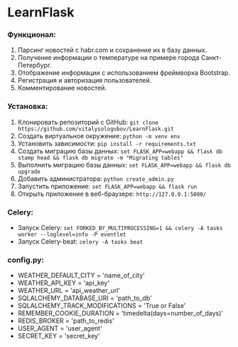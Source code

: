 # LearnFlask

### Функционал:
1. Парсинг новостей с habr.com и сохранение их в базу данных.
2. Получение информации о температуре на примере города Санкт-Петербург.
3. Отображение информации с использованием фреймворка Bootstrap.
4. Регистрация и авторизация пользователей.
5. Комментирование новостей.

### Установка:
1. Клонировать репозиторий с GitHub: `git clone https://github.com/vitalysologubov/LearnFlask.git`
2. Создать виртуальное окружение: `python -m venv env`
3. Установить зависимости: `pip install -r requirements.txt`
4. Создать миграцию базы данных: `set FLASK_APP=webapp && flask db stamp head && flask db migrate -m "Migrating tables"`
5. Выполнить миграцию базы данных: `set FLASK_APP=webapp && flask db upgrade`
6. Добавить администратора: `python create_admin.py`
7. Запустить приложение: `set FLASK_APP=webapp && flask run`
8. Открыть приложение в веб-браузере: `http://127.0.0.1:5000/`

### Celery:
* Запуск Celery: `set FORKED_BY_MULTIPROCESSING=1 && celery -A tasks worker --loglevel=info -P eventlet`
* Запуск Celery-beat: `celery -A tasks beat`

### config.py:
* WEATHER_DEFAULT_CITY = 'name_of_city'
* WEATHER_API_KEY = 'api_key'
* WEATHER_URL = 'api_weather_url'
* SQLALCHEMY_DATABASE_URI = 'path_to_db'
* SQLALCHEMY_TRACK_MODIFICATIONS = 'True or False'
* REMEMBER_COOKIE_DURATION = 'timedelta(days=number_of_days)'
* REDIS_BROKER = 'path_to_redis'
* USER_AGENT = 'user_agent'
* SECRET_KEY = 'secret_key'